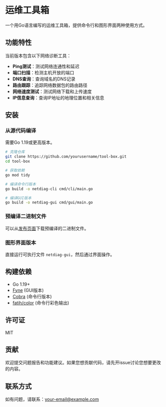 # 运维工具箱

一个用Go语言编写的运维工具箱，提供命令行和图形界面两种使用方式。

## 功能特性

当前版本包含以下网络诊断工具：

- **Ping测试**：测试网络连通性和延迟
- **端口扫描**：检测主机开放的端口
- **DNS查询**：查询域名的DNS记录
- **路由跟踪**：追踪网络数据包的路由路径
- **网络速度测试**：测试网络下载和上传速度
- **IP信息查询**：查询IP地址的地理位置和相关信息

## 安装

### 从源代码编译

需要Go 1.19或更高版本。

```bash
# 克隆仓库
git clone https://github.com/yourusername/tool-box.git
cd tool-box

# 获取依赖
go mod tidy

# 编译命令行版本
go build -o netdiag-cli cmd/cli/main.go

# 编译GUI版本
go build -o netdiag-gui cmd/gui/main.go
```

### 预编译二进制文件

可以从[发布页面](https://github.com/yourusername/tool-box/releases)下载预编译的二进制文件。


### 图形界面版本

直接运行可执行文件 `netdiag-gui`，然后通过界面操作。

## 构建依赖

- Go 1.19+
- [Fyne](https://fyne.io/) (GUI版本)
- [Cobra](https://github.com/spf13/cobra) (命令行版本)
- [fatih/color](https://github.com/fatih/color) (命令行彩色输出)

## 许可证

MIT

## 贡献

欢迎提交问题报告和功能建议。如果您想贡献代码，请先开issue讨论您想要更改的内容。

## 联系方式

如有问题，请联系：your-email@example.com 